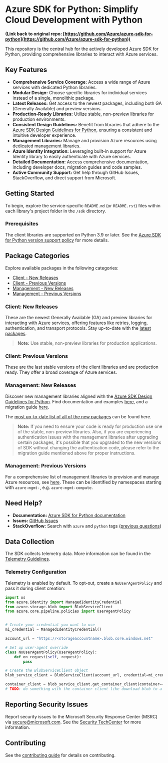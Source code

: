 # Azure SDK for Python: Simplify Cloud Development with Python

**(Link back to original repo: [https://github.com/Azure/azure-sdk-for-python](https://github.com/Azure/azure-sdk-for-python))**

This repository is the central hub for the actively developed Azure SDK for Python, providing comprehensive libraries to interact with Azure services.

## Key Features

*   **Comprehensive Service Coverage:** Access a wide range of Azure services with dedicated Python libraries.
*   **Modular Design:** Choose specific libraries for individual services instead of a single, monolithic package.
*   **Latest Releases:** Get access to the newest packages, including both GA (Generally Available) and preview versions.
*   **Production-Ready Libraries:** Utilize stable, non-preview libraries for production environments.
*   **Consistent Design Guidelines:** Benefit from libraries that adhere to the [Azure SDK Design Guidelines for Python](https://azure.github.io/azure-sdk/python/guidelines/), ensuring a consistent and intuitive developer experience.
*   **Management Libraries:** Manage and provision Azure resources using dedicated management libraries.
*   **Azure Identity Integration:** Leveraging built-in support for Azure Identity library to easily authenticate with Azure services.
*   **Detailed Documentation:** Access comprehensive documentation, including developer docs, migration guides and code samples.
*   **Active Community Support:** Get help through GitHub Issues, StackOverflow, and direct support from Microsoft.

## Getting Started

To begin, explore the service-specific `README.md` (or `README.rst`) files within each library's project folder in the `/sdk` directory.

### Prerequisites

The client libraries are supported on Python 3.9 or later. See the [Azure SDK for Python version support policy](https://github.com/Azure/azure-sdk-for-python/wiki/Azure-SDKs-Python-version-support-policy) for more details.

## Package Categories

Explore available packages in the following categories:

*   [Client - New Releases](#client-new-releases)
*   [Client - Previous Versions](#client-previous-versions)
*   [Management - New Releases](#management-new-releases)
*   [Management - Previous Versions](#management-previous-versions)

### Client: New Releases

These are the newest Generally Available (GA) and preview libraries for interacting with Azure services, offering features like retries, logging, authentication, and transport protocols. Stay up-to-date with the [latest packages](https://azure.github.io/azure-sdk/releases/latest/index.html#python).

>   **Note:** Use stable, non-preview libraries for production applications.

### Client: Previous Versions

These are the last stable versions of the client libraries and are production ready. They offer a broad coverage of Azure services.

### Management: New Releases

Discover new management libraries aligned with the [Azure SDK Design Guidelines for Python](https://azure.github.io/azure-sdk/python/guidelines/). Find documentation and examples [here](https://aka.ms/azsdk/python/mgmt), and a migration guide [here](https://github.com/Azure/azure-sdk-for-python/blob/main/doc/sphinx/mgmt_quickstart.rst#migration-guide).

The [most up-to-date list of all of the new packages](https://azure.github.io/azure-sdk/releases/latest/mgmt/python.html) can be found here.

>   **Note:** If you need to ensure your code is ready for production use one of the stable, non-preview libraries. Also, if you are experiencing authentication issues with the management libraries after upgrading certain packages, it's possible that you upgraded to the new versions of SDK without changing the authentication code, please refer to the migration guide mentioned above for proper instructions.

### Management: Previous Versions

For a comprehensive list of management libraries to provision and manage Azure resources, see [here](https://azure.github.io/azure-sdk/releases/latest/all/python.html). These can be identified by namespaces starting with `azure-mgmt-`, e.g. `azure-mgmt-compute`.

## Need Help?

*   **Documentation:** [Azure SDK for Python documentation](https://aka.ms/python-docs)
*   **Issues:** [GitHub Issues](https://github.com/Azure/azure-sdk-for-python/issues)
*   **StackOverflow:** Search with `azure` and `python` tags ([previous questions](https://stackoverflow.com/questions/tagged/azure+python))

## Data Collection

The SDK collects telemetry data. More information can be found in the [Telemetry Guidelines](https://azure.github.io/azure-sdk/general_azurecore.html#telemetry-policy).

### Telemetry Configuration

Telemetry is enabled by default. To opt-out, create a `NoUserAgentPolicy` and pass it during client creation:

```python
import os
from azure.identity import ManagedIdentityCredential
from azure.storage.blob import BlobServiceClient
from azure.core.pipeline.policies import UserAgentPolicy


# Create your credential you want to use
mi_credential = ManagedIdentityCredential()

account_url = "https://<storageaccountname>.blob.core.windows.net"

# Set up user-agent override
class NoUserAgentPolicy(UserAgentPolicy):
    def on_request(self, request):
        pass

# Create the BlobServiceClient object
blob_service_client = BlobServiceClient(account_url, credential=mi_credential, user_agent_policy=NoUserAgentPolicy())

container_client = blob_service_client.get_container_client(container=<container_name>) 
# TODO: do something with the container client like download blob to a file
```

## Reporting Security Issues

Report security issues to the Microsoft Security Response Center (MSRC) via <secure@microsoft.com>. See the [Security TechCenter](https://www.microsoft.com/msrc/faqs-report-an-issue) for more information.

## Contributing

See the [contributing guide](https://github.com/Azure/azure-sdk-for-python/blob/main/CONTRIBUTING.md) for details on contributing.